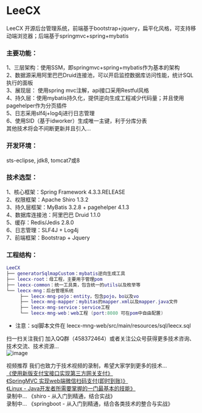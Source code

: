 # LeeCX<br />
LeeCX 开源后台管理系统，前端基于bootstrap+jquery，扁平化风格，可支持移动端浏览器；后端基于springmvc+spring+mybatis<br />

### 主要功能：<br />
1、三层架构：使用SSM，即springmvc+spring+mybatis作为基本的架构<br />
2、数据源采用阿里巴巴Druid连接池，可以开启监控数据库访问性能，统计SQL执行的面板<br />
3、展现层： 使用spring mvc注解，api接口采用Restful风格<br />
4、持久层：使用mybatis持久化，提供逆向生成工程减少代码量；并且使用pagehelper作为分页插件<br />
5、日志采用slf4j+log4j进行日志管理<br />
6、使用SID（基于idworker）生成唯一主键，利于分库分表<br />
其他技术将会不间断更新并且引入...<br />

### 开发环境：<br />
sts-eclipse, jdk8, tomcat7或8<br />

### 技术选型：<br />
1、核心框架：Spring Framework 4.3.3.RELEASE<br />
2、权限框架：Apache Shiro 1.3.2<br />
3、持久层框架：MyBatis 3.2.8 + pagehelper 4.1.3<br />
4、数据库连接池：阿里巴巴 Druid 1.1.0<br />
5、缓存：Redis/Jedis 2.8.0<br />
6、日志管理：SLF4J + Log4j<br />
7、前端框架：Bootstrap + Jquery<br />

### 工程结构：<br />
``` lua
LeeCX
├── generatorSqlmapCustom：mybatis逆向生成工具
├── leecx-root：母工程，主要用于管理pom
├── leecx-common：统一工具类，包含统一的utils以及枚举等
└── leecx-mng：后台管理系统
     ├── leecx-mng-pojo：entity，包含pojo，bo以及vo
     ├── leecx-mng-mapper：mybitas的mapper.xml以及mapper.java文件
     ├── leecx-mng-service：service工程
     └── leecx-mng-web：web工程 (port:8080 可在pom中自由配置)
```

* 注意：sql脚本文件在 leecx-mng-web/src/main/resources/sql/leecx.sql <br />

扫一扫关注我们 加入QQ群（458372464）或者关注公众号获得更多技术咨询、技术交流、技术资源...<br />
![image](https://github.com/leechenxiang/LeeCX/raw/master/leecx-mng/leecx-mng-web/src/main/webapp/static/pages/img/center/qrcode-scan.png)


视频推荐 我们也致力于技术视频的录制，希望大家学到更多的技术...<br />
[《使用新版支付宝接口实现第三方网关支付》](http://www.itzixi.com/course/detail.shtml?courseId=170818C4XS6SPG9P)<br />
[《SpringMVC 实现web端微信扫码支付(即时到账)》](http://www.itzixi.com/course/detail.shtml?courseId=1709029W0AFN7X1P)<br />
[《Linux - Java开发者所需要掌握的一门最基本的技能》](http://www.itzixi.com/course/detail.shtml?courseId=170802GTMYF0GYNC)<br />
录制中... 《shiro - 从入门到精通，结合实战》<br />
录制中... 《springboot - 从入门到精通，结合各类技术的整合与实战》<br />
